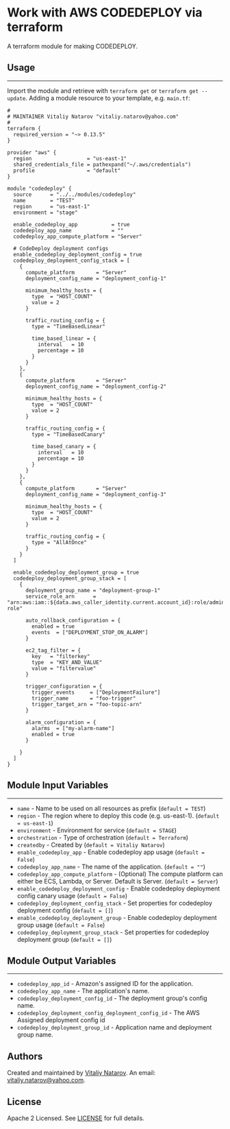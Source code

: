 # Work with AWS CODEDEPLOY via terraform

A terraform module for making CODEDEPLOY.


## Usage
----------------------
Import the module and retrieve with ```terraform get``` or ```terraform get --update```. Adding a module resource to your template, e.g. `main.tf`:

```
#
# MAINTAINER Vitaliy Natarov "vitaliy.natarov@yahoo.com"
#
terraform {
  required_version = "~> 0.13.5"
}

provider "aws" {
  region                  = "us-east-1"
  shared_credentials_file = pathexpand("~/.aws/credentials")
  profile                 = "default"
}

module "codedeploy" {
  source      = "../../modules/codedeploy"
  name        = "TEST"
  region      = "us-east-1"
  environment = "stage"

  enable_codedeploy_app           = true
  codedeploy_app_name             = ""
  codedeploy_app_compute_platform = "Server"

  # CodeDeploy deployment configs
  enable_codedeploy_deployment_config = true
  codedeploy_deployment_config_stack = [
    {
      compute_platform       = "Server"
      deployment_config_name = "deployment_config-1"

      minimum_healthy_hosts = {
        type  = "HOST_COUNT"
        value = 2
      }

      traffic_routing_config = {
        type = "TimeBasedLinear"

        time_based_linear = {
          interval   = 10
          percentage = 10
        }
      }
    },
    {
      compute_platform       = "Server"
      deployment_config_name = "deployment_config-2"

      minimum_healthy_hosts = {
        type  = "HOST_COUNT"
        value = 2
      }

      traffic_routing_config = {
        type = "TimeBasedCanary"

        time_based_canary = {
          interval   = 10
          percentage = 10
        }
      }
    },
    {
      compute_platform       = "Server"
      deployment_config_name = "deployment_config-3"

      minimum_healthy_hosts = {
        type  = "HOST_COUNT"
        value = 2
      }

      traffic_routing_config = {
        type = "AllAtOnce"
      }
    }
  ]

  enable_codedeploy_deployment_group = true
  codedeploy_deployment_group_stack = [
    {
      deployment_group_name = "deployment-group-1"
      service_role_arn      = "arn:aws:iam::${data.aws_caller_identity.current.account_id}:role/admin-role"

      auto_rollback_configuration = {
        enabled = true
        events  = ["DEPLOYMENT_STOP_ON_ALARM"]
      }

      ec2_tag_filter = {
        key   = "filterkey"
        type  = "KEY_AND_VALUE"
        value = "filtervalue"
      }

      trigger_configuration = {
        trigger_events     = ["DeploymentFailure"]
        trigger_name       = "foo-trigger"
        trigger_target_arn = "foo-topic-arn"
      }

      alarm_configuration = {
        alarms  = ["my-alarm-name"]
        enabled = true
      }

    }
  ]
}
```

## Module Input Variables
----------------------
- `name` - Name to be used on all resources as prefix (`default = TEST`)
- `region` - The region where to deploy this code (e.g. us-east-1). (`default = us-east-1`)
- `environment` - Environment for service (`default = STAGE`)
- `orchestration` - Type of orchestration (`default = Terraform`)
- `createdby` - Created by (`default = Vitaliy Natarov`)
- `enable_codedeploy_app` - Enable codedeploy app usage (`default = False`)
- `codedeploy_app_name` - The name of the application. (`default = ""`)
- `codedeploy_app_compute_platform` - (Optional) The compute platform can either be ECS, Lambda, or Server. Default is Server. (`default = Server`)
- `enable_codedeploy_deployment_config` - Enable codedeploy deployment config canary usage (`default = False`)
- `codedeploy_deployment_config_stack` - Set properties for codedeploy deployment config (`default = []`)
- `enable_codedeploy_deployment_group` - Enable codedeploy deployment group usage (`default = False`)
- `codedeploy_deployment_group_stack` - Set properties for codedeploy deployment group (`default = []`)

## Module Output Variables
----------------------
- `codedeploy_app_id` - Amazon's assigned ID for the application.
- `codedeploy_app_name` - The application's name.
- `codedeploy_deployment_config_id` - The deployment group's config name.
- `codedeploy_deployment_config_deployment_config_id` - The AWS Assigned deployment config id
- `codedeploy_deployment_group_id` - Application name and deployment group name.


## Authors

Created and maintained by [Vitaliy Natarov](https://github.com/SebastianUA). An email: [vitaliy.natarov@yahoo.com](vitaliy.natarov@yahoo.com).

## License

Apache 2 Licensed. See [LICENSE](https://github.com/SebastianUA/terraform/blob/master/LICENSE) for full details.
